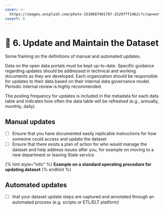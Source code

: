```yaml
---
cover: >-
  https://images.unsplash.com/photo-1516687401797-25297ff1462c?crop=entropy&cs=srgb&fm=jpg&ixid=MnwxOTcwMjR8MHwxfHNlYXJjaHwyfHxzaWVycmF8ZW58MHx8fHwxNjQwMDMxMjY5&ixlib=rb-1.2.1&q=85
coverY: 0
---
```


# 🔄 6. Update and Maintain the Dataset

Some framing on the definitions of manual and automated updates.

Data on the open data portals must be kept up-to-date. Specific guidance regarding updates should be addressed in technical and working documents as they are developed. Each organization should be responsible for updates to their data based on their internal data governance model. Periodic internal review is highly recommended.&#x20;

The posting frequency for updates is included in the metadata for each data table and indicates how often the data table will be refreshed (e.g., annually, monthly, daily).

## Manual updates

* [ ] Ensure that you have documented easily replicable instructions for how someone could access and update the dataset
* [ ] Ensure that there exists a plan of action for who would manage the dataset and help address issues after you, for example on moving to a new department or leaving State service

{% hint style="info" %}
**Example on a standard operating procedure for updating dataset**
{% endhint %}

## Automated updates

* [ ] that your dataset update steps are captured and annotated through an automated process (e.g. scripts or ETL/ELT platform)

